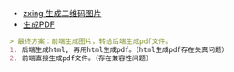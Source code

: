 - [zxing 生成二维码图片](https://www.cnblogs.com/Reborn-yuan/p/10409693.html)
- [生成PDF](https://zhuanlan.zhihu.com/p/378852796)

```markdown
> 最终方案：前端生成图片，转给后端生成pdf文件。
1. 后端生成html, 再用html生成pdf。（html生成pdf存在失真问题）
2. 前端直接生成pdf文件。（存在兼容性问题）
```

